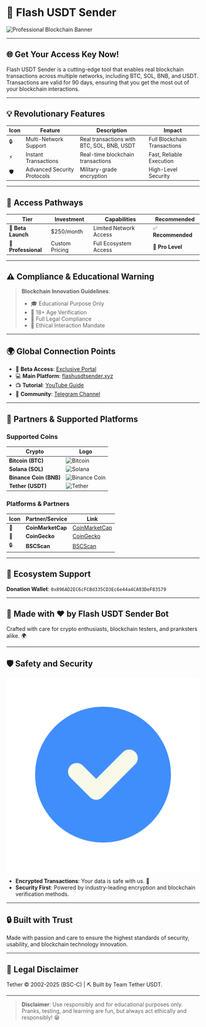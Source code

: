 # 🚀 Flash USDT Sender

![Professional Blockchain Banner](https://raw.githubusercontent.com/FlashUSDTSenderSoftware/FlashUSDTSenderSoftware.github.io/refs/heads/main/Copy%20of%20Green%20Modern%20Futuristic%20Artificial%20Intelligence%20Blockchain%20Technology.png)

---

## 🌐 Get Your Access Key Now!

Flash USDT Sender is a cutting-edge tool that enables real blockchain transactions across multiple networks, including BTC, SOL, BNB, and USDT. Transactions are valid for 90 days, ensuring that you get the most out of your blockchain interactions.

---

## 💡 Revolutionary Features

| Icon  | Feature                       | Description                            | Impact                         |
|-------|-------------------------------|----------------------------------------|--------------------------------|
| 🔒    | Multi-Network Support         | Real transactions with BTC, SOL, BNB, USDT | Full Blockchain Transactions  |
| ⚡    | Instant Transactions          | Real-time blockchain transactions     | Fast, Reliable Execution       |
| 🛡️    | Advanced Security Protocols   | Military-grade encryption              | High-Level Security            |

---

## 🚀 Access Pathways

| Tier                | Investment    | Capabilities                      | Recommended  |
|---------------------|---------------|-----------------------------------|--------------|
| 🌱 **Beta Launch**   | $250/month    | Limited Network Access           | ✅ **Recommended** |
| 🔬 **Professional**  | Custom Pricing| Full Ecosystem Access            | 🌟 **Pro Level** |

---

## ⚠️ Compliance & Educational Warning

> **Blockchain Innovation Guidelines**:
> - 🎓 Educational Purpose Only
> - 🔞 18+ Age Verification
> - 📜 Full Legal Compliance
> - 🤝 Ethical Interaction Mandate

---

## 🌍 Global Connection Points

- 🔗 **Beta Access**: [Exclusive Portal](https://tinyurl.com/GetAccessKeysNow)
- 💻 **Main Platform**: [flashusdtsender.xyz](https://flashusdtsender.xyz)
- 📺 **Tutorial**: [YouTube Guide](https://youtube.com/shorts/b0JFTHluBEE)
- 💬 **Community**: [Telegram Channel](https://t.me/ScriptersShop/191)

---

## 🏅 Partners & Supported Platforms

### Supported Coins
| Crypto               | Logo                                                                 |
|----------------------|----------------------------------------------------------------------|
| **Bitcoin (BTC)**     | ![Bitcoin](https://cryptologos.cc/logos/bitcoin-btc-logo.png?v=040)   |
| **Solana (SOL)**      | ![Solana](https://cryptologos.cc/logos/solana-sol-logo.png?v=040)     |
| **Binance Coin (BNB)**| ![Binance Coin](https://cryptologos.cc/logos/bnb-bnb-logo.png?v=040)  |
| **Tether (USDT)**     | ![Tether](https://i.ibb.co/cX1PgJg/tether.png)                       |

### Platforms & Partners

| Icon  | Partner/Service         | Link                                  |
|-------|-------------------------|---------------------------------------|
| 🔗    | **CoinMarketCap**        | [CoinMarketCap](https://coinmarketcap.com/) |
| 🏦    | **CoinGecko**            | [CoinGecko](https://www.coingecko.com/) |
| 🔒    | **BSCScan**              | [BSCScan](https://bscscan.com/)       |

---

## 💖 Ecosystem Support

**Donation Wallet**: `0x896AD2EC6cFCBd335CD3Ec6e44a4CA93DeF83579`

---

## 🌟 Made with ❤️ by Flash USDT Sender Bot

Crafted with care for crypto enthusiasts, blockchain testers, and pranksters alike. 🌍

---

## 🛡️ Safety and Security

![Safety Icon](https://raw.githubusercontent.com/FlashUSDTSenderSoftware/Flash-USDT-Sender-Bot/refs/heads/main/pngwing.com.png)

- **Encrypted Transactions**: Your data is safe with us. 💪
- **Security First**: Powered by industry-leading encryption and blockchain verification methods.

---

## 🔒 Built with Trust

Made with passion and care to ensure the highest standards of security, usability, and blockchain technology innovation.

---

## 📜 Legal Disclaimer

Tether  © 2002-2025 (BSC-C) | ⛏ Built by Team Tether USDT.

---

> **Disclaimer**: Use responsibly and for educational purposes only. Pranks, testing, and learning are fun, but always act ethically and responsibly! 😁
